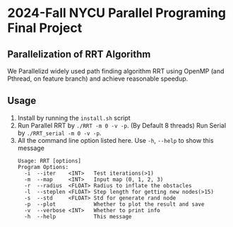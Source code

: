 # 2024-Fall NYCU Parallel Programing Final Project

## Parallelization of RRT Algorithm
We Parallelizd widely used path finding algorithm RRT using OpenMP (and Pthread, on feature branch) and achieve reasonable speedup.

## Usage
1.  Install by running the `install.sh` script
2.  Run Parallel RRT by `./RRT -m 0 -v -p`. (By Default 8 threads)
    Run Serial by `./RRT_serial -m 0 -v -p`. 
3.  All the command line option listed here. Use `-h`, `--help` to show this message
    ```
    Usage: RRT [options]
    Program Options:
      -i  --iter    <INT>   Test iterations(>1)
      -m  --map     <INT>   Input map (0, 1, 2, 3)
      -r  --radius  <FLOAT> Radius to inflate the obstacles
      -l  --steplen <FLOAT> Step length for getting new nodes(>15)
      -s  --std     <FLOAT> Std for generate rand node
      -p  --plot            Whether to plot the result and save
      -v  --verbose <INT>   Whether to print info
      -h  --help            This message
    ```